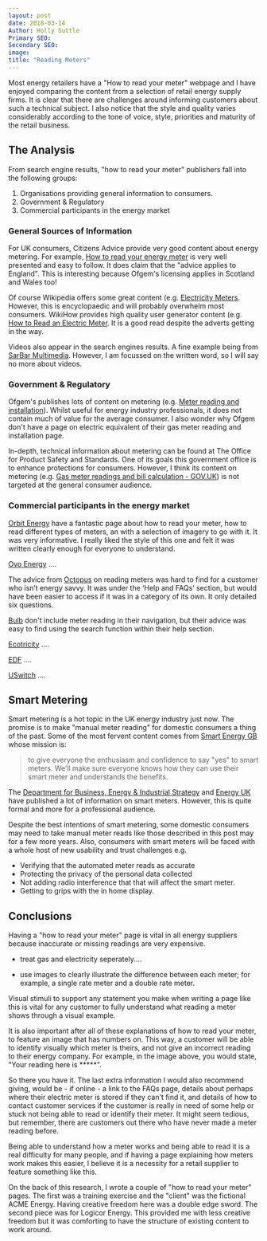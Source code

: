 ```yaml
---
layout: post
date: 2018-03-14
Author: Holly Suttle
Primary SEO:
Secondary SEO:
image:
title: "Reading Meters"
---
```

Most energy retailers have a "How to read your meter" webpage and I have enjoyed comparing the content from a selection of retail energy supply firms. It is clear that there are challenges around informing customers about such a technical subject. I also notice that the style and quality varies considerably according to the tone of voice, style, priorities and maturity of the retail business.

## The Analysis
From search engine results, "how to read your meter" publishers fall into the following groups:

1. Organisations providing general information to consumers.
2. Government & Regulatory
3. Commercial participants in the energy market

### General Sources of Information
For UK consumers, Citizens Advice provide very good content about energy metering. For example, [How to read your energy meter][CAB] is very well presented and easy to follow. It does claim that the "advice applies to England". This is interesting because Ofgem's licensing applies in Scotland and Wales too!

Of course Wikipedia offers some great content (e.g. [Electricity Meters](https://en.wikipedia.org/wiki/Electricity_meter). However, this is encyclopaedic and will probably overwhelm most consumers. WikiHow provides high quality user generator content (e.g. [How to Read an Electric Meter][wikiHow]. It is a good read despite the adverts getting in the way.

Videos also appear in the search engines results. A fine example being from [SarBar Multimedia](https://youtu.be/BwbccKj9vVI). However, I am focussed on the written word, so I will say no more about videos.

### Government & Regulatory
Ofgem's publishes lots of content on metering (e.g. [Meter reading and installation][ofgem]). Whilst useful for energy industry professionals, it does not contain much of value for the average consumer. I also wonder why Ofgem don't have a page on electric equivalent of their gas meter reading and installation page.

In-depth, technical information about metering can be found at The Office for Product Safety and Standards. One of its goals this government office is to enhance protections for consumers. However, I think its content on metering (e.g. [Gas meter readings and bill calculation - GOV.UK][gov2]) is not targeted at the general consumer audience.

### Commercial participants in the energy market
[Orbit Energy](https://orbitenergy.co.uk/meters) have a fantastic page about how to read your meter, how to read different types of meters, an with a selection of imagery to go with it. It was very informative. I really liked the style of this one and felt it was  written clearly enough for everyone to understand.

[Ovo Energy](https://www.ovoenergy.com/help/meter-readings#how-do-i-read-my-meter) ....

The advice from [Octopus](https://octopus.energy/help-and-faqs/categories/meters/how-do-i-read-my-meter/) on reading meters was hard to find for a customer who isn’t energy savvy. It was under the ‘Help and FAQs’ section, but would have been easier to access if it was in a category of its own. It only detailed six questions.

[Bulb](https://help.bulb.co.uk/hc/en-us/articles/115001232832-How-do-I-read-my-meter-) don't include meter reading in their navigation, but their advice was easy to find using the search function within their help section.

[Ecotricity](https://www.ecotricity.co.uk/customer-service/give-us-a-meter-reading) ....

[EDF](https://www.edfenergy.com/for-home/help-support/read-meter) ....

[USwitch](https://www.uswitch.com/gas-electricity/guides/gas-electricity-meter-reading/) ....

## Smart Metering
Smart metering is a hot topic in the UK energy industry just now. The promise is to make "manual meter reading" for domestic consumers a thing of the past. Some of the most fervent content comes from [Smart Energy GB](https://www.smartenergygb.org/en) whose mission is:

> to give everyone the enthusiasm and confidence to say "yes" to smart meters. We’ll make sure everyone knows how they can use their smart meter and understands the benefits.

The [Department for Business, Energy & Industrial Strategy][gov] and [Energy UK][energyUK] have published a lot of information on smart meters. However, this is quite formal and more for a professional audience.

Despite the best intentions of smart metering, some domestic consumers may need to take manual meter reads like those described in this post may for a few more years. Also, consumers with smart meters will be faced with a whole host of new usability and trust challenges e.g.

- Verifying that the automated meter reads as accurate
- Protecting the privacy of the personal data collected
- Not adding radio interference that that will affect the smart meter.
- Getting to grips with the in home display.

[ofgem]: https://www.ofgem.gov.uk/gas/retail-market/metering/meter-reading-and-installation
[wikipedia]: https://en.m.wikipedia.org/wiki/Automatic_meter_reading
[gov]: https://www.gov.uk/guidance/smart-meters-how-they-work
[gov2]: https://www.gov.uk/guidance/gas-meter-readings-and-bill-calculation
[energyUK]: https://www.energy-uk.org.uk/customers/about-smart-meters.html
[smartGB]: https://www.smartenergygb.org/en/about-smart-meters/what-is-a-smart-meter
[wikiHow]: https://www.wikihow.com/Read-an-Electric-Meter
[CAB]: https://www.citizensadvice.org.uk/consumer/energy/energy-supply/your-energy-meter/how-to-read-your-energy-meter/

## Conclusions
Having a "how to read your meter" page is vital in all energy suppliers because inaccurate or missing readings are very expensive.

- treat gas and electricity seperately....

- use images to clearly illustrate the difference between each meter; for example, a single rate meter and a double rate meter.

Visual stimuli to support any statement you make when writing a page like this is vital for any customer to fully understand what reading a meter shows through a visual example.

It is also important after all of these explanations of how to read your meter, to feature an image that has numbers on. This way, a customer will be able to identify visually which meter is theirs, and not give an incorrect reading to their energy company. For example, in the image above, you would state, "Your reading here is *****".

So there you have it. The last extra information I would also recommend giving, would be - if online - a link to the FAQs page, details about perhaps where their electric meter is stored if they can't find it, and details of how to contact customer services if the customer is really in need of some help or stuck not being able to read or identify their meter. It might seem tedious, but remember, there are customers out there who have never made a meter reading before.

Being able to understand how a meter works and being able to read it is a real difficulty for many people, and if having a page explaining how meters work makes this easier, I believe it is a necessity for a retail supplier to feature something like this.

On the back of this research, I wrote a couple of "how to read your meter" pages. The first was a training exercise and the "client" was the fictional ACME Energy. Having creative freedom here was a double edge sword. The second piece was for Logicor Energy. This provided me with less creative freedom but it was comforting to have the structure of existing content to work around.
